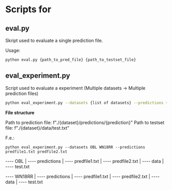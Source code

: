 # Scripts for 
## eval.py

Skript used to evaluate a single prediction file. 

Usage:

```bash
python eval.py {path_to_pred_file} {path_to_testset_file}
```

## eval_experiment.py

Script used to evaluate a experiment (Multiple datasets -> Multiple prediction files)

```bash
python eval_experiment.py --datasets {list of datasets} --predictions {list of prediction file names}
```

**File structure**

Path to prediction file: f"./{dataset}/predictions/{prediction}"
Path to testset file: f"./{dataset}/data/test.txt"

F.e.:

```python eval_experiment.py --datasets OBL WN18RR --predictions predfile1.txt predfile2.txt```

---- OBL
	|
	---- predictions
		|
		---- predfile1.txt
		|
		---- predfile2.txt
	|
	---- data
		|
		---- test.txt

---- WN18RR
	|
	---- predictions
		|
		---- predfile1.txt
		|
		---- predfile2.txt
	|
	---- data
		|
		---- test.txt

​    

​             

